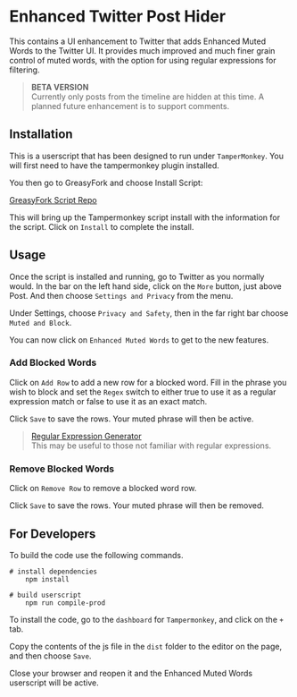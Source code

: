# Enhanced Twitter Post Hider

This contains a UI enhancement to Twitter that adds Enhanced Muted Words to the Twitter UI.
It provides much improved and much finer grain control of muted words, with the option for using 
regular expressions for filtering.

> **BETA VERSION**<br>
> Currently only posts from the timeline are hidden at this time.  A planned future enhancement is to support comments.

## Installation

This is a userscript that has been designed to run under `TamperMonkey`.  You will first need to have the tampermonkey 
plugin installed.

You then go to GreasyFork and choose Install Script:

[GreasyFork Script Repo](https://greasyfork.org/en/scripts/492269-enhanced-twitter-post-hider)

This will bring up the Tampermonkey script install with the information for the script.  Click on 
`Install` to complete the install.

## Usage

Once the script is installed and running, go to Twitter as you normally would.
In the bar on the left hand side, click on the `More` button, just above Post. And then choose `Settings and Privacy` from 
the menu.

Under Settings, choose `Privacy and Safety`, then in the far right bar choose `Muted and Block`.

You can now click on `Enhanced Muted Words` to get to the new features.

### Add Blocked Words

Click on `Add Row` to add a new row for a blocked word.  Fill in the phrase you wish to block and set the `Regex` switch 
to either true to use it as a regular expression match or false to use it as an exact match.

Click `Save` to save the rows.  Your muted phrase will then be active.

> [Regular Expression Generator](https://regex-generator.olafneumann.org/?sampleText=Phrase%20goes%20here&flags=i) 
> <br> This may be useful to those not familiar with regular expressions.

### Remove Blocked Words

Click on `Remove Row` to remove a blocked word row.

Click `Save` to save the rows.  Your muted phrase will then be removed.

## For Developers

To build the code use the following commands.

```batch
# install dependencies
    npm install
    
# build userscript
    npm run compile-prod
```

To install the code, go to the `dashboard` for `Tampermonkey`, and click on the `+` tab.

Copy the contents of the js file in the `dist` folder to the editor on the page, and then choose `Save`.

Close your browser and reopen it and the Enhanced Muted Words userscript will be active.
